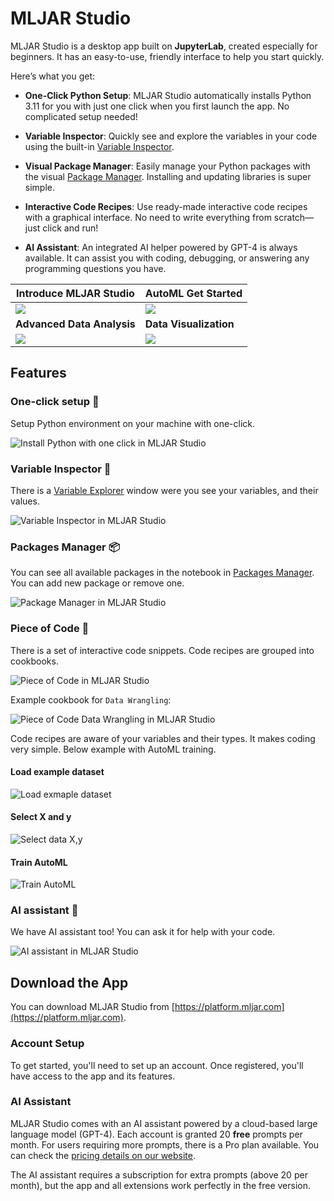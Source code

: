 
# MLJAR Studio

MLJAR Studio is a desktop app built on **JupyterLab**, created especially for beginners. It has an easy-to-use, friendly interface to help you start quickly.

Here’s what you get:

- **One-Click Python Setup**: MLJAR Studio automatically installs Python 3.11 for you with just one click when you first launch the app. No complicated setup needed!

- **Variable Inspector**: Quickly see and explore the variables in your code using the built-in [Variable Inspector](https://github.com/mljar/variable-inspector).

- **Visual Package Manager**: Easily manage your Python packages with the visual [Package Manager](https://github.com/mljar/package-manager). Installing and updating libraries is super simple.

- **Interactive Code Recipes**: Use ready-made interactive code recipes with a graphical interface. No need to write everything from scratch—just click and run!

- **AI Assistant**: An integrated AI helper powered by GPT-4 is always available. It can assist you with coding, debugging, or answering any programming questions you have.

| Introduce MLJAR Studio | AutoML Get Started |
|------------------------|--------------------|
| [![](https://github.com/mljar/studio/blob/main/media/mljar-studio-introduce.jpg?raw=true)](https://youtu.be/n86msCLPTEY) |[![](https://github.com/mljar/studio/blob/main/media/mljar-studio-automl-get-started.jpg?raw=true)](https://youtu.be/t_opxR5dbPU) |
| **Advanced Data Analysis** | **Data Visualization** |
|  [![](https://github.com/mljar/studio/blob/main/media/mljar-studio-data-analysis.jpg?raw=true)](https://youtu.be/N3-bs3sQ6jc) | [![](https://github.com/mljar/studio/blob/main/media/mljar-studio-data-visualization.jpg?raw=true)](https://youtu.be/55DqnTSvgXk) |


## Features

### One-click setup 🐍

Setup Python environment on your machine with one-click.


<img src="https://github.com/mljar/studio/blob/main/media/install-python-one-click.png?raw=true" alt="Install Python with one click in MLJAR Studio"/>


### Variable Inspector 🧐

There is a [Variable Explorer](https://github.com/mljar/variable-inspector) window were you see your variables, and their values. 

<img src="https://github.com/mljar/variable-inspector/blob/main/media/jupyter-variable-inspector.gif?raw=true" alt="Variable Inspector in MLJAR Studio"/>



### Packages Manager 📦

You can see all available packages in the notebook in [Packages Manager](https://github.com/mljar/packages-manager). You can add new package or remove one. 

<img src="https://github.com/mljar/studio/blob/main/media/package-manager.png?raw=true" alt="Package Manager in MLJAR Studio"/>

### Piece of Code 🍰

There is a set of interactive code snippets. Code recipes are grouped into cookbooks. 

<img src="https://github.com/mljar/studio/blob/main/media/piece-of-code.png?raw=true" alt="Piece of Code in MLJAR Studio"/>

Example cookbook for `Data Wrangling`:

<img src="https://github.com/mljar/studio/blob/main/media/piece-of-code-data-wrangling.png?raw=true" alt="Piece of Code Data Wrangling in MLJAR Studio"/>

Code recipes are aware of your variables and their types. It makes coding very simple. Below example with AutoML training.

#### Load example dataset

<img src="https://github.com/mljar/studio/blob/main/media/load-data.gif?raw=true" alt="Load exmaple dataset"/>

#### Select X and y

<img src="https://github.com/mljar/studio/blob/main/media/select-x-y.gif?raw=true" alt="Select data X,y"/>

#### Train AutoML

<img src="https://github.com/mljar/studio/blob/main/media/train-automl.gif?raw=true" alt="Train AutoML"/>


### AI assistant 🤖

We have AI assistant too! You can ask it for help with your code. 

<img src="https://github.com/mljar/studio/blob/main/media/ai-assistant.png?raw=true" alt="AI assistant in MLJAR Studio"/>

## Download the App

You can download MLJAR Studio from [https://platform.mljar.com](https://platform.mljar.com).

### Account Setup

To get started, you'll need to set up an account. Once registered, you'll have access to the app and its features.

### AI Assistant

MLJAR Studio comes with an AI assistant powered by a cloud-based large language model (GPT-4). Each account is granted 20 **free** prompts per month. For users requiring more prompts, there is a Pro plan available. You can check the [pricing details on our website](https://mljar.com/pricing/).

The AI assistant requires a subscription for extra prompts (above 20 per month), but the app and all extensions work perfectly in the free version.

